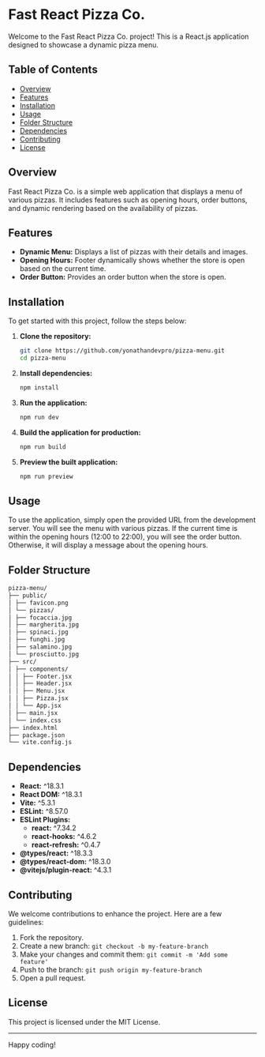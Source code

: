 # Fast React Pizza Co.

Welcome to the Fast React Pizza Co. project! This is a React.js application designed to showcase a dynamic pizza menu.

## Table of Contents

- [Overview](#overview)
- [Features](#features)
- [Installation](#installation)
- [Usage](#usage)
- [Folder Structure](#folder-structure)
- [Dependencies](#dependencies)
- [Contributing](#contributing)
- [License](#license)

## Overview

Fast React Pizza Co. is a simple web application that displays a menu of various pizzas. It includes features such as opening hours, order buttons, and dynamic rendering based on the availability of pizzas.

## Features

- **Dynamic Menu:** Displays a list of pizzas with their details and images.
- **Opening Hours:** Footer dynamically shows whether the store is open based on the current time.
- **Order Button:** Provides an order button when the store is open.

## Installation

To get started with this project, follow the steps below:

1. **Clone the repository:**

   ```bash
   git clone https://github.com/yonathandevpro/pizza-menu.git
   cd pizza-menu
   ```

2. **Install dependencies:**

   ```bash
   npm install
   ```

3. **Run the application:**

   ```bash
   npm run dev
   ```

4. **Build the application for production:**

   ```bash
   npm run build
   ```

5. **Preview the built application:**

   ```bash
   npm run preview
   ```

## Usage

To use the application, simply open the provided URL from the development server. You will see the menu with various pizzas. If the current time is within the opening hours (12:00 to 22:00), you will see the order button. Otherwise, it will display a message about the opening hours.

## Folder Structure

```markdown
pizza-menu/
├── public/
│ ├── favicon.png
│ └── pizzas/
│ ├── focaccia.jpg
│ ├── margherita.jpg
│ ├── spinaci.jpg
│ ├── funghi.jpg
│ ├── salamino.jpg
│ └── prosciutto.jpg
├── src/
│ ├── components/
│ │ ├── Footer.jsx
│ │ ├── Header.jsx
│ │ ├── Menu.jsx
│ │ ├── Pizza.jsx
│ │ └── App.jsx
│ ├── main.jsx
│ └── index.css
├── index.html
├── package.json
└── vite.config.js
```

## Dependencies

- **React:** ^18.3.1
- **React DOM:** ^18.3.1
- **Vite:** ^5.3.1
- **ESLint:** ^8.57.0
- **ESLint Plugins:**
  - **react:** ^7.34.2
  - **react-hooks:** ^4.6.2
  - **react-refresh:** ^0.4.7
- **@types/react:** ^18.3.3
- **@types/react-dom:** ^18.3.0
- **@vitejs/plugin-react:** ^4.3.1

## Contributing

We welcome contributions to enhance the project. Here are a few guidelines:

1. Fork the repository.
2. Create a new branch: `git checkout -b my-feature-branch`
3. Make your changes and commit them: `git commit -m 'Add some feature'`
4. Push to the branch: `git push origin my-feature-branch`
5. Open a pull request.

## License

This project is licensed under the MIT License.

---

Happy coding!

```

```
